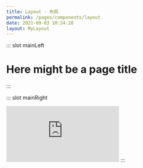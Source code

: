 ```yaml
---
title: Layout - 布局
permalink: /pages/components/layout
date: 2021-09-03 10:24:28
layout: MyLayout
---
```

<MyLayout></MyLayout>

::: slot mainLeft
# Here might be a page title
:::

::: slot mainRight
<iframe scrolling="auto" frameborder="0" src="https://h5.uviewui.com/#/" id="demo-modal" class="iframe"></iframe>
:::
